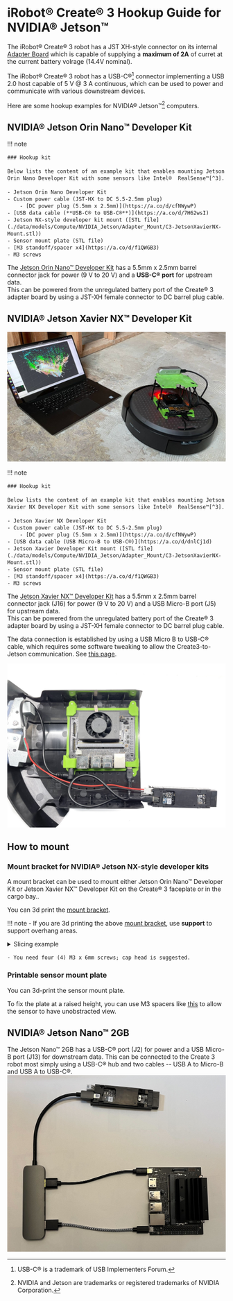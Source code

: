 # iRobot® Create® 3 Hookup Guide for NVIDIA® Jetson™

The iRobot® Create® 3 robot has a JST XH-style connector on its internal [Adapter Board](./adapter.md) which is capable of supplying a **maximum of 2A** of curret at the current battery volrage (14.4V nominal).

The iRobot® Create® 3 robot has a USB-C®[^1] connector implementing a USB 2.0 host capable of 5 V @ 3 A continuous, which can be used to power and communicate with various downstream devices.

Here are some hookup examples for NVIDIA® Jetson™[^2] computers.

## NVIDIA® Jetson Orin Nano™ Developer Kit

!!! note 

    ### Hookup kit
    
    Below lists the content of an example kit that enables mounting Jetson Orin Nano Developer Kit with some sensors like Intel®  RealSense™[^3].

    - Jetson Orin Nano Developer Kit
    - Custom power cable (JST-HX to DC 5.5-2.5mm plug)
        - [DC power plug (5.5mm x 2.5mm)](https://a.co/d/cfNWywP)
    - [USB data cable (**USB-C® to USB-C®**)](https://a.co/d/7H62wsI)
    - Jetson NX-style developer kit mount ([STL file](./data/models/Compute/NVIDIA_Jetson/Adapter_Mount/C3-JetsonXavierNX-Mount.stl))
    - Sensor mount plate (STL file)
    - [M3 standoff/spacer x4](https://a.co/d/f1QWGB3)
    - M3 screws
    
The [Jetson Orin Nano™ Developer Kit](https://www.nvidia.com/en-us/autonomous-machines/embedded-systems/jetson-orin/) has a 5.5mm x 2.5mm barrel connector jack for power (9 V to 20 V) and a **USB-C® port** for upstream data.<br>
This can be powered from the unregulated battery port of the Create® 3  adapter board by using a JST-XH female connector to DC barrel plug cable.

## NVIDIA® Jetson Xavier NX™ Developer Kit

![](./data/hookup_jetson_xavier_nx_on_c3_with_PC.jpg)

!!! note 

    ### Hookup kit
    
    Below lists the content of an example kit that enables mounting Jetson Xavier NX Developer Kit with some sensors like Intel®  RealSense™[^3].

    - Jetson Xavier NX Developer Kit
    - Custom power cable (JST-HX to DC 5.5-2.5mm plug)
        - [DC power plug (5.5mm x 2.5mm)](https://a.co/d/cfNWywP)
    - [USB data cable (USB Micro-B to USB-C®)](https://a.co/d/dnlCj1d)
    - Jetson Xavier Developer Kit mount ([STL file](./data/models/Compute/NVIDIA_Jetson/Adapter_Mount/C3-JetsonXavierNX-Mount.stl))
    - Sensor mount plate (STL file)
    - [M3 standoff/spacer x4](https://a.co/d/f1QWGB3)
    - M3 screws
    
The [Jetson Xavier NX™ Developer Kit](https://developer.nvidia.com/embedded/jetson-xavier-nx-devkit) has a 5.5mm x 2.5mm barrel connector jack (J16) for power (9 V to 20 V) and a USB Micro-B port (J5) for upstream data.<br>
This can be powered from the unregulated battery port of the Create® 3  adapter board by using a JST-XH female connector to DC barrel plug cable.

The data connection is established by using a USB Micro B to USB-C® cable, which requires some software tweaking to allow the Create3-to-Jetson communication. See [this page](../setup/jetson.md).

![Hookup diagram for Jetson Xavier NX™ Developer Kit](data/hookup_jetson_xavier_nx.jpg "Jetson Xavier NX™ Developer Kit")


## How to mount

### Mount bracket for NVIDIA® Jetson NX-style developer kits

A mount bracket can be used to mount either Jetson Orin Nano™ Developer Kit or Jetson Xavier NX™ Developer Kit on the Create® 3 faceplate or in the cargo bay..

You can 3d print the [mount bracket](../print_compute/#mount-bracket).

!!! note
    - If you are 3d printing the above [mount bracket](../print_compute/#mount-bracket), use **support** to support overhang areas.
    <details>
      <summary>Slicing example</summary>
      <img src="../data/models/Compute/NVIDIA_Jetson/Adapter_Mount/C3-JetsonXavierNX-Mount_slice-example.png"></img>
    </details>

    - You need four (4) M3 x 6mm screws; cap head is suggested.

### Printable sensor mount plate
You can 3d-print the sensor mount plate.

To fix the plate at a raised height, you can use M3 spacers like [this](https://a.co/d/f1QWGB3) to allow the sensor to have unobstracted view.

## NVIDIA® Jetson Nano™ 2GB
The Jetson Nano™ 2GB has a USB-C® port (J2) for power and a USB Micro-B port (J13) for downstream data.
This can be connected to the Create 3 robot most simply using a USB-C® hub and two cables -- USB A to Micro-B and USB A to USB-C®.
![Hookup diagram for Jetson Nano™](data/hookup_nano2gb.jpg "Jetson Nano™ 2GB")

[^1]: USB-C® is a trademark of USB Implementers Forum.
[^2]: NVIDIA and Jetson are trademarks or registered trademarks of NVIDIA Corporation.
[^3]: Intel and RealSense are trademarks or registered trademarks of Intel Corporation.
[^4]: All other trademarks mentioned are the property of their respective owners.
